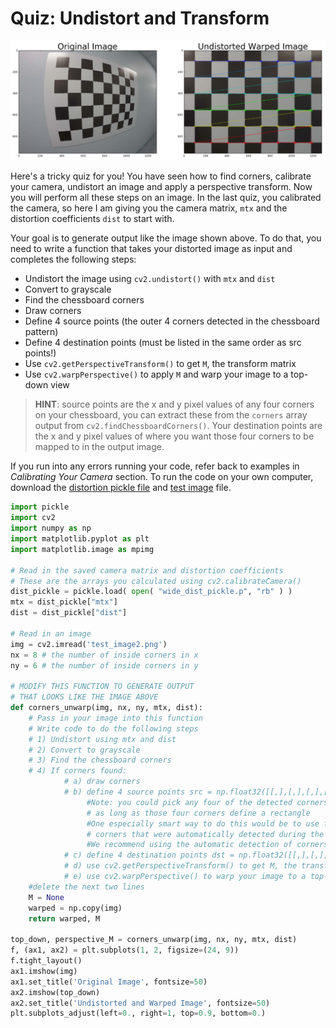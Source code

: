 # Quiz: Undistort and Transform

![undist-and-warp.png](../../images/undist-and-warp.png)

Here's a tricky quiz for you! You have seen how to find corners, calibrate your camera, undistort an image and apply a perspective transform. Now you will perform all these steps on an image. In the last quiz, you calibrated the camera, so here I am giving you the camera matrix, `mtx` and the distortion coefficients `dist` to start with.

Your goal is to generate output like the image shown above. To do that, you need to write a function that takes your distorted image as input and completes the following steps:

- Undistort the image using `cv2.undistort()` with `mtx` and `dist`
- Convert to grayscale
- Find the chessboard corners
- Draw corners
- Define 4 source points (the outer 4 corners detected in the chessboard pattern)
- Define 4 destination points (must be listed in the same order as src points!)
- Use `cv2.getPerspectiveTransform()` to get `M`, the transform matrix
- Use `cv2.warpPerspective()` to apply `M` and warp your image to a top-down view

> **HINT**: source points are the x and y pixel values of any four corners on your chessboard, you can extract these from the `corners` array output from `cv2.findChessboardCorners()`. Your destination points are the x and y pixel values of where you want those four corners to be mapped to in the output image.

If you run into any errors running your code, refer back to examples in _Calibrating Your Camera_ section. To run the code on your own computer, download the [distortion pickle file](../../pickle/wide_dist_pickle.p) and [test image](../../images/test-image2.png) file.

~~~python
import pickle
import cv2
import numpy as np
import matplotlib.pyplot as plt
import matplotlib.image as mpimg

# Read in the saved camera matrix and distortion coefficients
# These are the arrays you calculated using cv2.calibrateCamera()
dist_pickle = pickle.load( open( "wide_dist_pickle.p", "rb" ) )
mtx = dist_pickle["mtx"]
dist = dist_pickle["dist"]

# Read in an image
img = cv2.imread('test_image2.png')
nx = 8 # the number of inside corners in x
ny = 6 # the number of inside corners in y

# MODIFY THIS FUNCTION TO GENERATE OUTPUT 
# THAT LOOKS LIKE THE IMAGE ABOVE
def corners_unwarp(img, nx, ny, mtx, dist):
    # Pass in your image into this function
    # Write code to do the following steps
    # 1) Undistort using mtx and dist
    # 2) Convert to grayscale
    # 3) Find the chessboard corners
    # 4) If corners found: 
            # a) draw corners
            # b) define 4 source points src = np.float32([[,],[,],[,],[,]])
                 #Note: you could pick any four of the detected corners 
                 # as long as those four corners define a rectangle
                 #One especially smart way to do this would be to use four well-chosen
                 # corners that were automatically detected during the undistortion steps
                 #We recommend using the automatic detection of corners in your code
            # c) define 4 destination points dst = np.float32([[,],[,],[,],[,]])
            # d) use cv2.getPerspectiveTransform() to get M, the transform matrix
            # e) use cv2.warpPerspective() to warp your image to a top-down view
    #delete the next two lines
    M = None
    warped = np.copy(img) 
    return warped, M

top_down, perspective_M = corners_unwarp(img, nx, ny, mtx, dist)
f, (ax1, ax2) = plt.subplots(1, 2, figsize=(24, 9))
f.tight_layout()
ax1.imshow(img)
ax1.set_title('Original Image', fontsize=50)
ax2.imshow(top_down)
ax2.set_title('Undistorted and Warped Image', fontsize=50)
plt.subplots_adjust(left=0., right=1, top=0.9, bottom=0.)
~~~